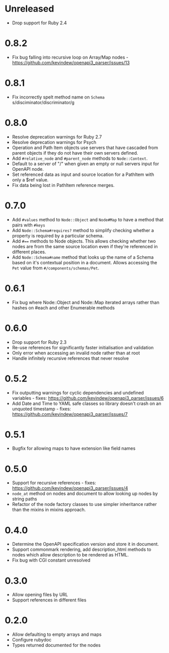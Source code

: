 # Unreleased

- Drop support for Ruby 2.4

# 0.8.2

- Fix bug falling into recursive loop on Array/Map nodes -
  https://github.com/kevindew/openapi3_parser/issues/13

# 0.8.1

- Fix incorrectly spelt method name on `Schema` s/disciminator/discriminator/g

# 0.8.0

- Resolve deprecation warnings for Ruby 2.7
- Resolve deprecation warnings for Psych
- Operation and Path Item objects use servers that have cascaded from parent
  objects if they do not have their own servers defined.
- Add `#relative_node` and `#parent_node` methods to `Node::Context`.
- Default to a server of "/" when given an empty or null servers input for
  OpenAPI node.
- Set referenced data as input and source location for a PathItem with only
  a $ref value.
- Fix data being lost in PathItem reference merges.

# 0.7.0

- Add `#values` method to `Node::Object` and `Node#Map` to have a method that
  pairs with `#keys`
- Add `Node::Schema#requires?` method to simplify checking whether a property
  is required by a particular schema.
- Add `#==` methods to Node objects. This allows checking whether two nodes
  are from the same source location even if they're referenced in different
  places.
- Add `Node::Schema#name` method that looks up the name of a Schema based
  on it's contextual position in a document. Allows accessing the `Pet` value
  from `#/components/schemas/Pet`.

# 0.6.1

- Fix bug where Node::Object and Node::Map iterated arrays rather than hashes
  on #each and other Enumerable methods

# 0.6.0

- Drop support for Ruby 2.3
- Re-use references for significantly faster initialisation and validation
- Only error when accessing an invalid node rather than at root
- Handle infinitely recursive references that never resolve

# 0.5.2

- Fix outputting warnings for cyclic dependencies and undefined variables -
  fixes: https://github.com/kevindew/openapi3_parser/issues/6
- Add Date and Time to YAML safe classes so library doesn't crash on an
  unquoted timestamp - fixes: https://github.com/kevindew/openapi3_parser/issues/7

# 0.5.1

- Bugfix for allowing maps to have extension like field names

# 0.5.0

- Support for recursive references - fixes: https://github.com/kevindew/openapi3_parser/issues/4
- `node_at` method on nodes and document to allow looking up nodes by string
  paths
- Refactor of the node factory classes to use simpler inheritance rather than
  the mixins in mixins approach.

# 0.4.0

- Determine the OpenAPI specification version and store it in document.
- Support commonmark rendering, add description_html methods to nodes which
  allow description to be rendered as HTML.
- Fix bug with CGI constant unresolved

# 0.3.0

- Allow opening files by URL
- Support references in different files

# 0.2.0

- Allow defaulting to empty arrays and maps
- Configure rubydoc
- Types returned documented for the nodes
